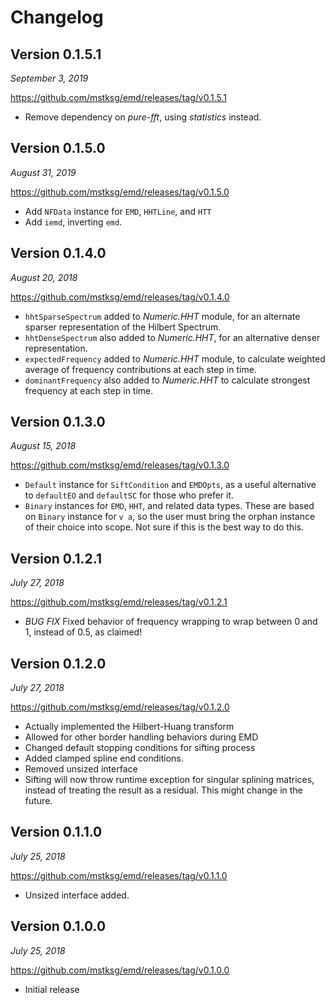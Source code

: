 Changelog
=========

Version 0.1.5.1
---------------

*September 3, 2019*

<https://github.com/mstksg/emd/releases/tag/v0.1.5.1>

*   Remove dependency on *pure-fft*, using *statistics* instead.

Version 0.1.5.0
---------------

*August 31, 2019*

<https://github.com/mstksg/emd/releases/tag/v0.1.5.0>

*   Add `NFData` instance for `EMD`, `HHTLine`, and `HTT`
*   Add `iemd`, inverting `emd`.

Version 0.1.4.0
---------------

*August 20, 2018*

<https://github.com/mstksg/emd/releases/tag/v0.1.4.0>

*   `hhtSparseSpectrum` added to *Numeric.HHT* module, for an alternate sparser
    representation of the Hilbert Spectrum.
*   `hhtDenseSpectrum` also added to *Numeric.HHT*, for an alternative denser
    representation.
*   `expectedFrequency` added to *Numeric.HHT* module, to calculate weighted
    average of frequency contributions at each step in time.
*   `dominantFrequency` also added to *Numeric.HHT* to calculate strongest
    frequency at each step in time.

Version 0.1.3.0
---------------

*August 15, 2018*

<https://github.com/mstksg/emd/releases/tag/v0.1.3.0>

*   `Default` instance for `SiftCondition` and `EMDOpts`, as a useful
    alternative to `defaultEO` and `defaultSC` for those who prefer it.
*   `Binary` instances for `EMD`, `HHT`, and related data types.  These are
    based on `Binary` instance for `v a`, so the user must bring the orphan
    instance of their choice into scope.  Not sure if this is the best way to
    do this.

Version 0.1.2.1
---------------

*July 27, 2018*

<https://github.com/mstksg/emd/releases/tag/v0.1.2.1>

*   *BUG FIX* Fixed behavior of frequency wrapping to wrap between 0 and 1,
    instead of 0.5, as claimed!

Version 0.1.2.0
---------------

*July 27, 2018*

<https://github.com/mstksg/emd/releases/tag/v0.1.2.0>

*   Actually implemented the Hilbert-Huang transform
*   Allowed for other border handling behaviors during EMD
*   Changed default stopping conditions for sifting process
*   Added clamped spline end conditions.
*   Removed unsized interface
*   Sifting will now throw runtime exception for singular splining matrices,
    instead of treating the result as a residual.  This might change in the
    future.

Version 0.1.1.0
---------------

*July 25, 2018*

<https://github.com/mstksg/emd/releases/tag/v0.1.1.0>

*   Unsized interface added.

Version 0.1.0.0
---------------

*July 25, 2018*

<https://github.com/mstksg/emd/releases/tag/v0.1.0.0>

*   Initial release
